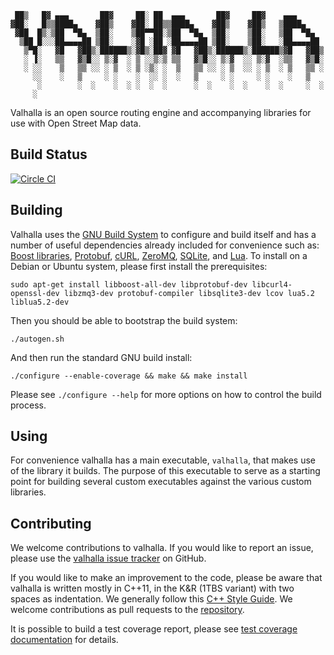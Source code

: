      ██▒   █▓ ▄▄▄       ██▓     ██░ ██  ▄▄▄       ██▓     ██▓    ▄▄▄      
    ▓██░   █▒▒████▄    ▓██▒    ▓██░ ██▒▒████▄    ▓██▒    ▓██▒   ▒████▄    
     ▓██  █▒░▒██  ▀█▄  ▒██░    ▒██▀▀██░▒██  ▀█▄  ▒██░    ▒██░   ▒██  ▀█▄  
      ▒██ █░░░██▄▄▄▄██ ▒██░    ░▓█ ░██ ░██▄▄▄▄██ ▒██░    ▒██░   ░██▄▄▄▄██ 
       ▒▀█░   ▓█   ▓██▒░██████▒░▓█▒░██▓ ▓█   ▓██▒░██████▒░██████▒▓█   ▓██▒
       ░ ▐░   ▒▒   ▓▒█░░ ▒░▓  ░ ▒ ░░▒░▒ ▒▒   ▓▒█░░ ▒░▓  ░░ ▒░▓  ░▒▒   ▓▒█░
       ░ ░░    ▒   ▒▒ ░░ ░ ▒  ░ ▒ ░▒░ ░  ▒   ▒▒ ░░ ░ ▒  ░░ ░ ▒  ░ ▒   ▒▒ ░
         ░░    ░   ▒     ░ ░    ░  ░░ ░  ░   ▒     ░ ░     ░ ░    ░   ▒   
          ░        ░  ░    ░  ░ ░  ░  ░      ░  ░    ░  ░    ░  ░     ░  ░
         ░                                                                    

Valhalla is an open source routing engine and accompanying libraries for use with Open Street Map data.

Build Status
------------

[![Circle CI](https://circleci.com/gh/valhalla/buldr.svg?style=svg)](https://circleci.com/gh/valhalla/buldr)

Building
--------

Valhalla uses the [GNU Build System](http://www.gnu.org/software/automake/manual/html_node/GNU-Build-System.html) to configure and build itself and has a number of useful dependencies already included for convenience such as: [Boost libraries](http://boost.org/), [Protobuf](https://github.com/google/protobuf/), [cURL](http://curl.haxx.se/), [ZeroMQ](http://zeromq.org/), [SQLite](http://sqlite.org/), and [Lua](http://www.lua.org/). To install on a Debian or Ubuntu system, please first install the prerequisites:

    sudo apt-get install libboost-all-dev libprotobuf-dev libcurl4-openssl-dev libzmq3-dev protobuf-compiler libsqlite3-dev lcov lua5.2 liblua5.2-dev

Then you should be able to bootstrap the build system:

    ./autogen.sh

And then run the standard GNU build install:

    ./configure --enable-coverage && make && make install

Please see `./configure --help` for more options on how to control the build process.

Using
-----

For convenience valhalla has a main executable, `valhalla`, that makes use of the library it builds. The purpose of this executable to serve as a starting point for building several custom executables against the various custom libraries.

Contributing
------------

We welcome contributions to valhalla. If you would like to report an issue, please use the [valhalla issue tracker](https://github.com/valhalla/issues) on GitHub.

If you would like to make an improvement to the code, please be aware that valhalla is written mostly in C++11, in the K&R (1TBS variant) with two spaces as indentation. We generally follow this [C++ Style Guide](http://google-styleguide.googlecode.com/svn/trunk/cppguide.html). We welcome contributions as pull requests to the [repository](https://github.com/valhalla).

It is possible to build a test coverage report, please see [test coverage documentation](docs/test_coverage.md) for details.
